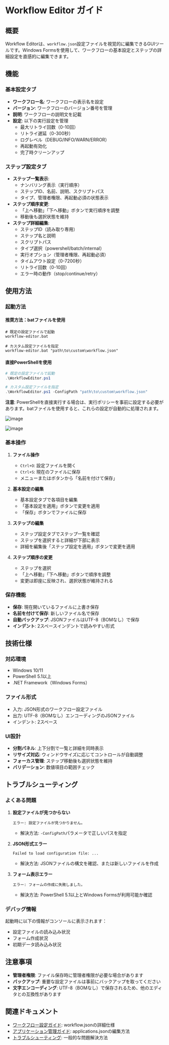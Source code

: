 # Workflow Editor ガイド

## 概要

Workflow Editorは、`workflow.json`設定ファイルを視覚的に編集できるGUIツールです。Windows Formsを使用して、ワークフローの基本設定とステップの詳細設定を直感的に編集できます。

## 機能

### 基本設定タブ
- **ワークフロー名**: ワークフローの表示名を設定
- **バージョン**: ワークフローのバージョン番号を管理
- **説明**: ワークフローの説明文を記載
- **設定**: 以下の実行設定を管理
  - 最大リトライ回数（0-10回）
  - リトライ遅延（0-300秒）
  - ログレベル（DEBUG/INFO/WARN/ERROR）
  - 再起動有効化
  - 完了時クリーンアップ

### ステップ設定タブ
- **ステップ一覧表示**: 
  - ナンバリング表示（実行順序）
  - ステップID、名前、説明、スクリプトパス
  - タイプ、管理者権限、再起動必須の状態表示
- **ステップ順序変更**:
  - 「上へ移動」「下へ移動」ボタンで実行順序を調整
  - 移動後も選択状態を維持
- **ステップ詳細編集**:
  - ステップID（読み取り専用）
  - ステップ名と説明
  - スクリプトパス
  - タイプ選択（powershell/batch/internal）
  - 実行オプション（管理者権限、再起動必須）
  - タイムアウト設定（0-7200秒）
  - リトライ回数（0-10回）
  - エラー時の動作（stop/continue/retry）

## 使用方法

### 起動方法

#### 推奨方法：batファイルを使用
```batch
# 既定の設定ファイルで起動
workflow-editor.bat

# カスタム設定ファイルを指定
workflow-editor.bat "path\to\custom\workflow.json"
```

#### 直接PowerShellを使用
```powershell
# 既定の設定ファイルで起動
.\WorkflowEditor.ps1

# カスタム設定ファイルを指定
.\WorkflowEditor.ps1 -ConfigPath "path\to\custom\workflow.json"
```

**注意**: PowerShellを直接実行する場合は、実行ポリシーを事前に設定する必要があります。batファイルを使用すると、これらの設定が自動的に処理されます。

![image](https://github.com/user-attachments/assets/23f9a98f-3f0f-406c-ad1a-10475c7911c4)

![image](https://github.com/user-attachments/assets/22f9c61c-55cc-4583-a1e4-a2883dc6cab0)

### 基本操作

1. **ファイル操作**
   - `Ctrl+O`: 設定ファイルを開く
   - `Ctrl+S`: 現在のファイルに保存
   - メニューまたはボタンから「名前を付けて保存」

2. **基本設定の編集**
   - 基本設定タブで各項目を編集
   - 「基本設定を適用」ボタンで変更を適用
   - 「保存」ボタンでファイルに保存

3. **ステップの編集**
   - ステップ設定タブでステップ一覧を確認
   - ステップを選択すると詳細が下部に表示
   - 詳細を編集後「ステップ設定を適用」ボタンで変更を適用

4. **ステップ順序の変更**
   - ステップを選択
   - 「上へ移動」「下へ移動」ボタンで順序を調整
   - 変更は即座に反映され、選択状態が維持される

### 保存機能

- **保存**: 現在開いているファイルに上書き保存
- **名前を付けて保存**: 新しいファイル名で保存
- **自動バックアップ**: JSONファイルはUTF-8（BOMなし）で保存
- **インデント**: 2スペースインデントで読みやすい形式

## 技術仕様

### 対応環境
- Windows 10/11
- PowerShell 5.1以上
- .NET Framework（Windows Forms）

### ファイル形式
- 入力: JSON形式のワークフロー設定ファイル
- 出力: UTF-8（BOMなし）エンコーディングのJSONファイル
- インデント: 2スペース

### UI設計
- **分割パネル**: 上下分割で一覧と詳細を同時表示
- **リサイズ対応**: ウィンドウサイズに応じてコントロールが自動調整
- **フォーカス管理**: ステップ移動後も選択状態を維持
- **バリデーション**: 数値項目の範囲チェック

## トラブルシューティング

### よくある問題

1. **設定ファイルが見つからない**
   ```
   エラー: 設定ファイルが見つかりません。
   ```
   - 解決方法: `-ConfigPath`パラメータで正しいパスを指定

2. **JSON形式エラー**
   ```
   Failed to load configuration file: ...
   ```
   - 解決方法: JSONファイルの構文を確認、または新しいファイルを作成

3. **フォーム表示エラー**
   ```
   エラー: フォームの作成に失敗しました。
   ```
   - 解決方法: PowerShell 5.1以上とWindows Formsが利用可能か確認

### デバッグ情報

起動時に以下の情報がコンソールに表示されます：
- 設定ファイルの読み込み状況
- フォーム作成状況
- 初期データ読み込み状況

## 注意事項

- **管理者権限**: ファイル保存時に管理者権限が必要な場合があります
- **バックアップ**: 重要な設定ファイルは事前にバックアップを取ってください
- **文字エンコーディング**: UTF-8（BOMなし）で保存されるため、他のエディタとの互換性があります

## 関連ドキュメント

- [ワークフロー設定ガイド](Customization-Guide.md): workflow.jsonの詳細仕様
- [アプリケーション管理ガイド](Application-Management.md): applications.jsonの編集方法
- [トラブルシューティング](Troubleshooting.md): 一般的な問題解決方法
